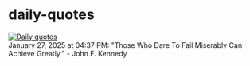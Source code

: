 # daily-quotes
[![Daily quotes](https://github.com/ceepu8/daily-quotes/actions/workflows/daily-quote.yml/badge.svg)](https://github.com/ceepu8/daily-quotes/actions/workflows/daily-quote.yml)<br/>
January 27, 2025 at 04:37 PM: "Those Who Dare To Fail Miserably Can Achieve Greatly." - John F. Kennedy
